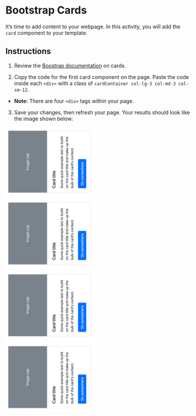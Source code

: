 # Bootstrap Cards

It’s time to add content to your webpage. In this activity, you will add the `card` component to your template.

## Instructions

1. Review the [Boostrap documentation](https://getbootstrap.com/docs/4.3/components/card/) on cards.

2. Copy the code for the first card component on the page. Paste the code inside each `<div>` with a class of `cardContainer col-lg-3 col-md-3 col-sm-12`.

- **Note:** There are four `<div>` tags within your page.

3. Save your changes, then refresh your page. Your results should look like the image shown below:

![Card Solution](./images/card-solution.png)
